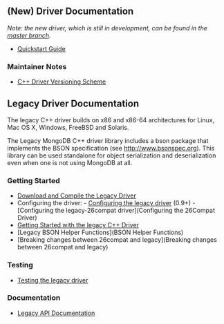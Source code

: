 ## (New) Driver Documentation

*Note: the new driver, which is still in development, can be found in the [master branch](https://github.com/mongodb/mongo-cxx-driver/tree/master).*

- [Quickstart Guide](Quickstart-Guide-(New-Driver))

### Maintainer Notes

- [C++ Driver Versioning Scheme](C---Driver-Versioning-Scheme)

## Legacy Driver Documentation

The legacy C++ driver builds on x86 and x86-64 architectures for Linux, Mac OS X, Windows, FreeBSD and Solaris.

The Legacy MongoDB C++ driver library includes a bson package that implements the BSON specification (see http://www.bsonspec.org). This library can be used standalone for object serialization and deserialization even when one is not using MongoDB at all.

### Getting Started
 - [Download and Compile the Legacy Driver](Download-and-Compile-the-Legacy-Driver)
 - Configuring the driver:
       - [Configuring the legacy driver](Configuring-the-Legacy-Driver) (0.9+)
       - [Configuring the legacy-26compat driver](Configuring the 26Compat Driver)
 - [Getting Started with the legacy C++ Driver](Tutorial)
 - [Legacy BSON Helper Functions](BSON Helper Functions)
 - [Breaking changes between 26compat and legacy](Breaking changes between 26compat and legacy)

### Testing
 - [Testing the legacy driver](Testing)

### Documentation
 - [Legacy API Documentation](http://api.mongodb.org/cxx/)

